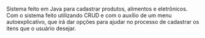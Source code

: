 Sistema feito em Java para cadastrar produtos, alimentos e eletrônicos.
Com o sistema feito utilizando CRUD e com o auxílio de um menu autoexplicativo, que irá dar opções para ajudar no processo de cadastrar os itens que o usuário desejar.
